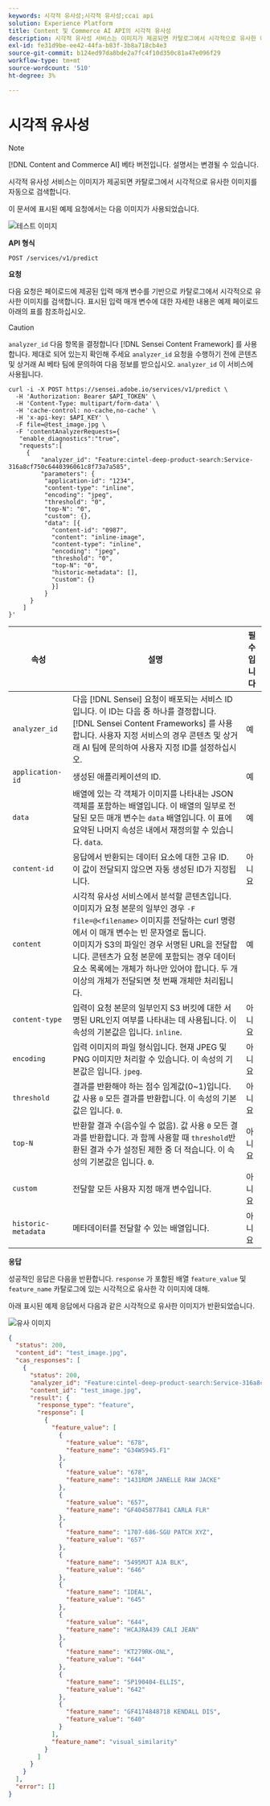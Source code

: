 ```yaml
---
keywords: 시각적 유사성;시각적 유사성;ccai api
solution: Experience Platform
title: Content 및 Commerce AI API의 시각적 유사성
description: 시각적 유사성 서비스는 이미지가 제공되면 카탈로그에서 시각적으로 유사한 이미지를 자동으로 검색합니다.
exl-id: fe31d9be-ee42-44fa-b83f-3b8a718cb4e3
source-git-commit: b124ed97da8bde2a7fc4f10d350c81a47e096f29
workflow-type: tm+mt
source-wordcount: '510'
ht-degree: 3%

---
```


# 시각적 유사성

>[!NOTE]
>
>[!DNL Content and Commerce AI] 베타 버전입니다. 설명서는 변경될 수 있습니다.

시각적 유사성 서비스는 이미지가 제공되면 카탈로그에서 시각적으로 유사한 이미지를 자동으로 검색합니다.

이 문서에 표시된 예제 요청에서는 다음 이미지가 사용되었습니다.

![테스트 이미지](../images/Query_Image.jpeg)

**API 형식**

```http
POST /services/v1/predict
```

**요청**

다음 요청은 페이로드에 제공된 입력 매개 변수를 기반으로 카탈로그에서 시각적으로 유사한 이미지를 검색합니다. 표시된 입력 매개 변수에 대한 자세한 내용은 예제 페이로드 아래의 표를 참조하십시오.

>[!CAUTION]
>
>`analyzer_id` 다음 항목을 결정합니다 [!DNL Sensei Content Framework] 를 사용합니다. 제대로 되어 있는지 확인해 주세요 `analyzer_id` 요청을 수행하기 전에 콘텐츠 및 상거래 AI 베타 팀에 문의하여 다음 정보를 받으십시오. `analyzer_id` 이 서비스에 사용됩니다.

```SHELL
curl -i -X POST https://sensei.adobe.io/services/v1/predict \
  -H 'Authorization: Bearer $API_TOKEN' \
  -H 'Content-Type: multipart/form-data' \
  -H 'cache-control: no-cache,no-cache' \
  -H 'x-api-key: $API_KEY' \
  -F file=@test_image.jpg \
  -F 'contentAnalyzerRequests={
   "enable_diagnostics":"true",
   "requests":[
     {
         "analyzer_id": "Feature:cintel-deep-product-search:Service-316a8cf750c6440396061c8f73a7a585",
         "parameters": {
          "application-id": "1234", 
          "content-type": "inline", 
          "encoding": "jpeg", 
          "threshold": "0", 
          "top-N": "0", 
          "custom": {}, 
          "data": [{
            "content-id": "0987", 
            "content": "inline-image", 
            "content-type": "inline", 
            "encoding": "jpeg", 
            "threshold": "0", 
            "top-N": "0", 
            "historic-metadata": [], 
            "custom": {}
            }]
          }
      }
    ]
}'
```

| 속성 | 설명 | 필수입니다 |
| --- | --- | --- |
| `analyzer_id` | 다음 [!DNL Sensei] 요청이 배포되는 서비스 ID입니다. 이 ID는 다음 중 하나를 결정합니다. [!DNL Sensei Content Frameworks] 를 사용합니다. 사용자 지정 서비스의 경우 콘텐츠 및 상거래 AI 팀에 문의하여 사용자 지정 ID를 설정하십시오. | 예 |
| `application-id` | 생성된 애플리케이션의 ID. | 예 |
| `data` | 배열에 있는 각 객체가 이미지를 나타내는 JSON 객체를 포함하는 배열입니다. 이 배열의 일부로 전달된 모든 매개 변수는 `data` 배열입니다. 이 표에 요약된 나머지 속성은 내에서 재정의할 수 있습니다. `data`. | 예 |
| `content-id` | 응답에서 반환되는 데이터 요소에 대한 고유 ID. 이 값이 전달되지 않으면 자동 생성된 ID가 지정됩니다. | 아니요 |
| `content` | 시각적 유사성 서비스에서 분석할 콘텐츠입니다. 이미지가 요청 본문의 일부인 경우 `-F file=@<filename>` 이미지를 전달하는 curl 명령에서 이 매개 변수는 빈 문자열로 둡니다. <br> 이미지가 S3의 파일인 경우 서명된 URL을 전달합니다. 콘텐츠가 요청 본문에 포함되는 경우 데이터 요소 목록에는 개체가 하나만 있어야 합니다. 두 개 이상의 개체가 전달되면 첫 번째 개체만 처리됩니다. | 예 |
| `content-type` | 입력이 요청 본문의 일부인지 S3 버킷에 대한 서명된 URL인지 여부를 나타내는 데 사용됩니다. 이 속성의 기본값은 입니다. `inline`. | 아니요 |
| `encoding` | 입력 이미지의 파일 형식입니다. 현재 JPEG 및 PNG 이미지만 처리할 수 있습니다. 이 속성의 기본값은 입니다. `jpeg`. | 아니요 |
| `threshold` | 결과를 반환해야 하는 점수 임계값(0~1)입니다. 값 사용 `0` 모든 결과를 반환합니다. 이 속성의 기본값은 입니다. `0`. | 아니요 |
| `top-N` | 반환할 결과 수(음수일 수 없음). 값 사용 `0` 모든 결과를 반환합니다. 과 함께 사용할 때 `threshold`반환된 결과 수가 설정된 제한 중 더 적습니다. 이 속성의 기본값은 입니다. `0`. | 아니요 |
| `custom` | 전달할 모든 사용자 지정 매개 변수입니다. | 아니요 |
| `historic-metadata` | 메타데이터를 전달할 수 있는 배열입니다. | 아니요 |

**응답**

성공적인 응답은 다음을 반환합니다. `response` 가 포함된 배열 `feature_value` 및 `feature_name` 카탈로그에 있는 시각적으로 유사한 각 이미지에 대해.

아래 표시된 예제 응답에서 다음과 같은 시각적으로 유사한 이미지가 반환되었습니다.

![유사 이미지](../images/results.jpg)

```json
{
  "status": 200,
  "content_id": "test_image.jpg",
  "cas_responses": [
    {
      "status": 200,
      "analyzer_id": "Feature:cintel-deep-product-search:Service-316a8cf750c6440396061c8f73a7a585",
      "content_id": "test_image.jpg",
      "result": {
        "response_type": "feature",
        "response": [
          {
            "feature_value": [
              {
                "feature_value": "678",
                "feature_name": "G34WS945.F1"
              },
              {
                "feature_value": "678",
                "feature_name": "1431RDM JANELLE RAW JACKE"
              },
              {
                "feature_value": "657",
                "feature_name": "GF4045877841 CARLA FLR"
              },
              {
                "feature_name": "1707-686-SGU PATCH XYZ",
                "feature_value": "657"
              },
              {
                "feature_name": "5495MJT AJA BLK",
                "feature_value": "646"
              },
              {
                "feature_name": "IDEAL",
                "feature_value": "645"
              },
              {
                "feature_value": "644",
                "feature_name": "HCAJRA439 CALI JEAN"
              },
              {
                "feature_name": "KT279RK-ONL",
                "feature_value": "644"
              },
              {
                "feature_name": "SP190404-ELLIS",
                "feature_value": "642"
              },
              {
                "feature_name": "GF4174848718 KENDALL DIS",
                "feature_value": "640"
              }
            ],
            "feature_name": "visual_similarity"
          }
        ]
      }
    }
  ],
  "error": []
}
```

